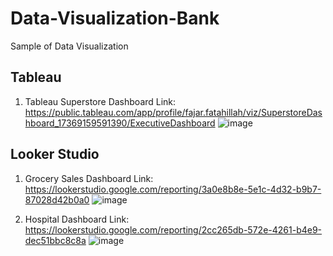 # Data-Visualization-Bank
Sample of Data Visualization

## Tableau
1. Tableau Superstore Dashboard
   Link: https://public.tableau.com/app/profile/fajar.fatahillah/viz/SuperstoreDashboard_17369159591390/ExecutiveDashboard
   ![image](https://github.com/user-attachments/assets/433cf830-8973-4532-a801-70ec36f718d0)

## Looker Studio
1. Grocery Sales Dashboard
   Link: https://lookerstudio.google.com/reporting/3a0e8b8e-5e1c-4d32-b9b7-87028d42b0a0
   ![image](https://github.com/user-attachments/assets/f1a04caa-77e9-4d7d-b82f-e6e3f67d9167)

2. Hospital Dashboard
   Link: https://lookerstudio.google.com/reporting/2cc265db-572e-4261-b4e9-dec51bbc8c8a
   ![image](https://github.com/user-attachments/assets/5c36ab46-b2a1-4f58-9713-19c7824a62b6)


   
